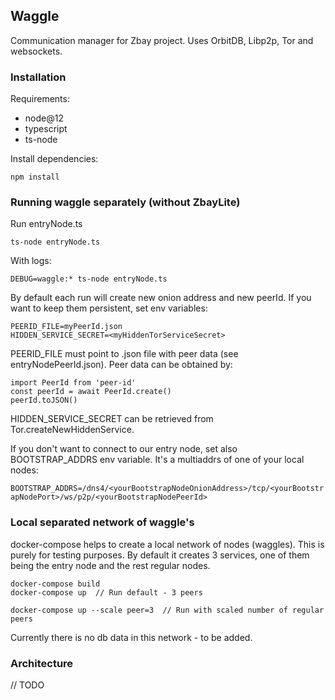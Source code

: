 ## Waggle

Communication manager for Zbay project. Uses OrbitDB, Libp2p, Tor and websockets.

### Installation

Requirements: 
- node@12
- typescript
- ts-node

Install dependencies:

`npm install`


### Running waggle separately (without ZbayLite)

Run entryNode.ts

`ts-node entryNode.ts`

With logs:

`DEBUG=waggle:* ts-node entryNode.ts`

By default each run will create new onion address and new peerId. If you want to keep them persistent, set env variables:

```
PEERID_FILE=myPeerId.json
HIDDEN_SERVICE_SECRET=<myHiddenTorServiceSecret>
```

PEERID_FILE must point to .json file with peer data (see entryNodePeerId.json). Peer data can be obtained by:

```
import PeerId from 'peer-id'
const peerId = await PeerId.create()
peerId.toJSON()
```

HIDDEN_SERVICE_SECRET can be retrieved from Tor.createNewHiddenService.

If you don't want to connect to our entry node, set also BOOTSTRAP_ADDRS env variable. It's a multiaddrs of one of your local nodes:

`BOOTSTRAP_ADDRS=/dns4/<yourBootstrapNodeOnionAddress>/tcp/<yourBootstrapNodePort>/ws/p2p/<yourBootstrapNodePeerId>`


### Local separated network of waggle's

docker-compose helps to create a local network of nodes (waggles). This is purely for testing purposes. By default it creates 3 services, one of them being the entry node and the rest regular nodes.

```
docker-compose build
docker-compose up  // Run default - 3 peers

docker-compose up --scale peer=3  // Run with scaled number of regular peers 
```

Currently there is no db data in this network - to be added. 


### Architecture

// TODO


